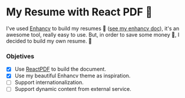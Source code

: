 # My Resume with React PDF 📑

I've used [Enhancv](https://enhancv.com) to build my resumes 🥰
([see my enhancv doc](https://github.com/rqbazan/my-resume-with-react-pdf/blob/1532b26f7756d16151b7c19a051ddb8d614474ba/docs/by-enhancv.pdf)),
it's an awesome tool, really easy to use. But, in order to save some money 💸, I
decided to build my own resume. 💯

### Objetives

- [x] Use [ReactPDF](https://react-pdf.org/) to build the document.
- [x] Use my beautiful Enhancv theme as inspiration.
- [ ] Support internationalization.
- [ ] Support dynamic content from external service.
